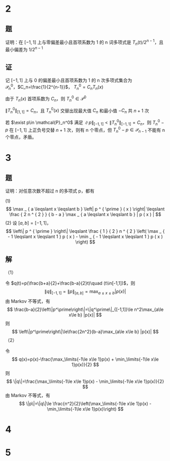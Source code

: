# 2

## 题

证明：在 $[-1,1]$ 上与零偏差最小且首项系数为 1 的 n 词多项式是 $T_n(t)/2^{n-1}$，且最小偏差为 $1/2^{n-1}$ 

## 证

记 $[-1,1]$ 上与 0 的偏差最小且首项系数为 1 的 n 次多项式集合为 $\mathcal{P}_n^0$，$C_n=\frac{1}{2^{n-1}}$， $T_n^0=C_n T_n(x)$ 

由于 $T_n(x)$ 首项系数为 $C_n$，则 $T_n^0 \in \mathcal{P}^0$ 

$\|T_n^0\|_{[1,1]}=C_n$，且 $T_n^0(x)$ 交替出现最大值 $C_n$ 和最小值 $-C_n$ 共 $n+1$ 次

若 $\exist p\in \mathcal{P}_n^0$ 满足 $\|p\|_{[-1,1]}<\|T_n^0\|_{[-1,1]}=C_n$，则 $T_n^0-p$ 在 $[-1,1]$ 上正负号交替 $n+1$ 次，则有 n 个零点，但 $T_n^0-p\in \mathcal{P}_{n-1}$ 不能有 n 个零点，矛盾。

# 3

## 题

证明：对任意次数不超过 n 的多项式 p，都有

(1)
$$
\max _ { a \leqslant x \leqslant b } \left| p ^ { \prime } ( x ) \right| \leqslant \frac { 2 n ^ { 2 } } { b - a } \max _ { a \leqslant x \leqslant b } | p ( x ) |
$$
(2) 设 $[a,b]=[-1,1]$，
$$
\left\| p ^ { \prime } \right\| \leqslant \frac { 1 } { 2 } n ^ { 2 } \left( \max _ { - 1 \leqslant x \leqslant 1 } p ( x ) - \min _ { - 1 \leqslant x \leqslant 1 } p ( x ) \right)
$$

## 解

（1）

令 $q(t)=p(\frac{b+a}{2}+\frac{b-a}{2}t)\quad (t\in[-1,1])$，则
$$
\|q\|_{[-1,1]}=\|p\|_{[a,b]}=\max_{a\le x\le b} |p(x)|
$$
由 Markov 不等式，有
$$
\frac{b-a}{2}\left\|p^\prime\right\|=\|q^\prime\|_{[-1,1]}\le n^2\max_{a\le x\le b} |p(x)|
$$
则
$$
\left\|p^\prime\right\|\le\frac{2n^2}{b-a}\max_{a\le x\le b} |p(x)|
$$
（2）

令
$$
q(x)=p(x)-\frac{\max_\limits{-1\le x\le 1}p(x) + \min_\limits{-1\le x\le 1}p(x)}{2}
$$
则
$$
\|q\|=\frac{\max_\limits{-1\le x\le 1}p(x) - \min_\limits{-1\le x\le 1}p(x)}{2}
$$
由 Markov 不等式，有
$$
\|p\|=\|q\|\le \frac{n^2}{2}\left(\max_\limits{-1\le x\le 1}p(x) - \min_\limits{-1\le x\le 1}p(x)\right)
$$

# 4



# 5

